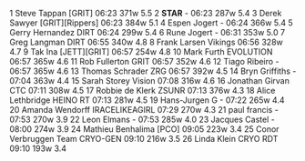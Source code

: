   1  Steve Tappan  [GRIT]  06:23    371w  5.5
  2  __STAR__  -  06:23    287w  5.4
  3  Derek Sawyer  [GRIT][Rippers]  06:23    384w  5.1
  4  Espen Jogert  -  06:24    366w  5.4
  5  Gerry Hernandez  DIRT  06:24    299w  5.4
  6  Rune Jogert  -  06:31    353w  5.0
  7  Greg Langman  DIRT  06:55    340w  4.8
  8  Frank Larsen  Vikings  06:56    328w  4.7
  9  Tak Ina  [JETT][GRIT]  06:57    254w  4.8
 10  Mark Furth  EVOLUTION  06:57    365w  4.6
 11  Rob Fullerton  GRIT  06:57    352w  4.6
 12  Tiago Ribeiro  -  06:57    365w  4.6
 13  Thomas Schrader  ZRG  06:57    392w  4.5
 14  Bryn Griffiths  -  07:04    363w  4.4
 15  Sarah Storey  Vision  07:08    316w  4.6
 16  Jonathan Girvan  CTC  07:11    308w  4.5
 17  Robbie de Klerk  ZSUNR  07:13    376w  4.3
 18  Alice Lethbridge  HEINO RT  07:13    281w  4.5
 19  Hans-Jurgen G  -  07:22    265w  4.4
 20  Amanda Wendorff  IRACELIKEAGIRL  07:29    270w  4.3
 21  paul francis  -  07:53    270w  3.9
 22  Leon Elmans  -  07:53    285w  4.0
 23  Jacques Castel  -  08:00    274w  3.9
 24  Mathieu Benhalima  [PCO]    09:05    223w  3.4
 25  Conor Verbruggen  Team CRYO-GEN  09:10    216w  3.5
 26  Linda Klein  CRYO RDT  09:10    193w  3.4
